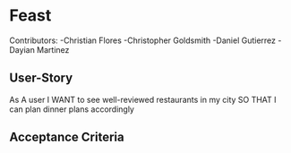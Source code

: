 # Feast
Contributors: 
-Christian Flores
-Christopher Goldsmith
-Daniel Gutierrez
-Dayian Martinez

## User-Story
   As A user
   I WANT to see well-reviewed restaurants in my city
   SO THAT I can plan dinner plans accordingly

## Acceptance Criteria